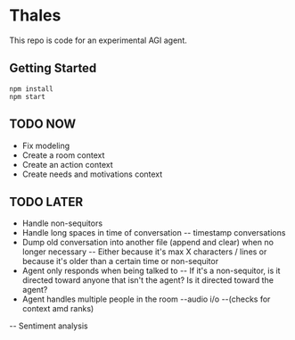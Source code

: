 # Thales
This repo is code for an experimental AGI agent.

## Getting Started

```
npm install
npm start
```

## TODO NOW

- Fix modeling
- Create a room context
- Create an action context
- Create needs and motivations context

## TODO LATER
- Handle non-sequitors
- Handle long spaces in time of conversation -- timestamp conversations
- Dump old conversation into another file (append and clear) when no longer necessary
-- Either because it's max X characters / lines or because it's older than a certain time or non-sequitor
- Agent only responds when being talked to
-- If it's a non-sequitor, is it directed toward anyone that isn't the agent? Is it directed toward the agent?
- Agent handles multiple people in the room
--audio i/o
--(checks for context amd ranks)

-- Sentiment analysis